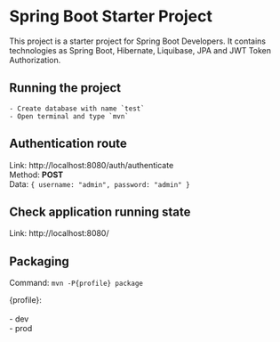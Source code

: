 # Spring Boot Starter Project

This project is a starter project for Spring Boot Developers. It contains technologies as Spring Boot, Hibernate,
Liquibase, JPA and JWT Token Authorization.

## Running the project

    - Create database with name `test`
    - Open terminal and type `mvn`

## Authentication route

Link: http://localhost:8080/auth/authenticate <br />
Method: __POST__ <br />
Data: ```{ username: "admin", password: "admin" }```

## Check application running state

Link: http://localhost:8080/

## Packaging

Command: ```mvn -P{profile} package```

{profile}: <br><br>
    - dev <br>
    - prod